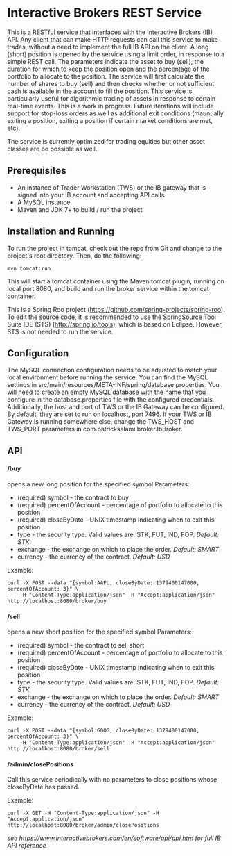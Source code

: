 # Interactive Brokers REST Service

This is a RESTful service that interfaces with the Interactive Brokers (IB) API. Any client that can make HTTP requests can call this service to make trades, without a need to implement the full IB API on the client. A long (short) position is opened by the service using a limit order, in response to a simple REST call. The parameters indicate the asset to buy (sell), the duration for which to keep the position open and the percentage of the portfolio to allocate to the position. The service will first calculate the number of shares to buy (sell) and then checks whether or not sufficient cash is available in the account to fill the position. This service is particularly useful for algorithmic trading of assets in response to certain real-time events.
This is a work in progress. Future iterations will include support for stop-loss orders as well as additional exit conditions (maunually exiting a position, exiting a position if certain market conditions are met, etc).

The service is currently optimized for trading equities but other asset classes are be possible as well.

## Prerequisites
* An instance of Trader Workstation (TWS) or the IB gateway that is signed into your IB account and accepting API calls
* A MySQL instance
* Maven and JDK 7+ to build / run the project

## Installation and Running

To run the project in tomcat, check out the repo from Git and change to the project's root directory. Then, do the following:

````
mvn tomcat:run
````

This will start a tomcat container using the Maven tomcat plugin, running on local port 8080, and build and run the broker service within the tomcat container.

This is a Spring Roo project (https://github.com/spring-projects/spring-roo). To edit the source code, it is recommended to use the SpringSource Tool Suite IDE (STS) (http://spring.io/tools), which is based on Eclipse. However, STS is not needed to run the service.

## Configuration
The MySQL connection configuration needs to be adjusted to match your local environment before running the service. You can find the MySQL settings in src/main/resources/META-INF/spring/database.properties. You will need to create an empty MySQL database with the name that you configure in the database.properties file with the configured credentials.
Additionally, the host and port of TWS or the IB Gateway can be configured. By default, they are set to run on localhost, port 7496. If your TWS or IB Gateway is running somewhere else, change the TWS_HOST and TWS_PORT parameters in com.patricksalami.broker.IbBroker.

## API

#### /buy
opens a new long position for the specified symbol
Parameters:

* (required) symbol - the contract to buy
* (required) percentOfAccount - percentage of portfolio to allocate to this position
* (required) closeByDate - UNIX timestamp indicating when to exit this position
* type - the security type. Valid values are: STK, FUT, IND, FOP. *Default: STK*
* exchange - the exchange on which to place the order. *Default: SMART*
* currency - the currency of the contract. *Default: USD*

Example:
````
curl -X POST --data "{symbol:AAPL, closeByDate: 1379400147000, percentOfAccount: 3}" \
    -H "Content-Type:application/json" -H "Accept:application/json" http://localhost:8080/broker/buy
````

#### /sell
opens a new short position for the specified symbol
Parameters:

* (required) symbol - the contract to sell short
* (required) percentOfAccount - percentage of portfolio to allocate to this position
* (required) closeByDate - UNIX timestamp indicating when to exit this position
* type - the security type. Valid values are: STK, FUT, IND, FOP. *Default: STK*
* exchange - the exchange on which to place the order. *Default: SMART*
* currency - the currency of the contract. *Default: USD*

Example:
````
curl -X POST --data "{symbol:GOOG, closeByDate: 1379400147000, percentOfAccount: 3}" \
    -H "Content-Type:application/json" -H "Accept:application/json" http://localhost:8080/broker/sell
````

#### /admin/closePositions
Call this service periodically with no parameters to close positions whose closeByDate has passed.

Example:
````
curl -X GET -H "Content-Type:application/json" -H "Accept:application/json" http://localhost:8080/broker/admin/closePositions
````


_see https://www.interactivebrokers.com/en/software/api/api.htm for full IB API reference_